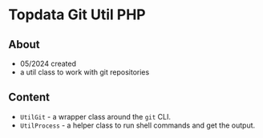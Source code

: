 # Topdata Git Util PHP

## About
- 05/2024 created
- a util class to work with git repositories

## Content
- `UtilGit` - a wrapper class around the `git` CLI.
- `UtilProcess` - a helper class to run shell commands and get the output.